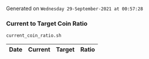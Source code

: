 Generated on `Wednesday 29-September-2021 at 00:57:28`

### Current to Target Coin Ratio
`current_coin_ratio.sh`

Date|Current|Target|Ratio
---|---|---|---
